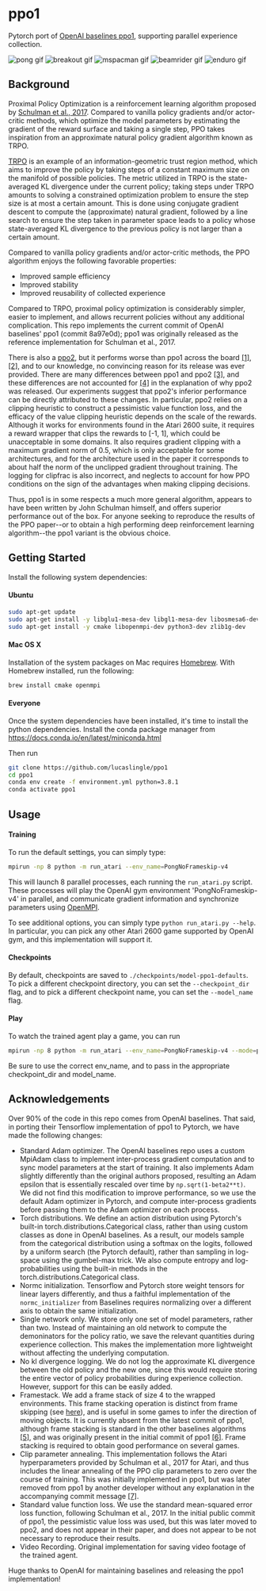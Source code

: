 # ppo1
Pytorch port of [OpenAI baselines ppo1](https://github.com/openai/baselines/tree/master/baselines/ppo1), supporting parallel experience collection. 

![pong gif](assets/model-ppo1-defaults/pong.gif)
![breakout gif](assets/breakout-ppo-paper-defaults/breakout.gif)
![mspacman gif](assets/mspacman-ppo-paper-defaults/mspacman.gif)
![beamrider gif](assets/beamrider-ppo-paper-defaults/beamrider.gif)
![enduro gif](assets/enduro-ppo-paper-defaults/enduro.gif)

## Background

Proximal Policy Optimization is a reinforcement learning algorithm proposed by [Schulman et al., 2017](https://arxiv.org/abs/1707.06347). 
Compared to vanilla policy gradients and/or actor-critic methods, which optimize the model parameters by estimating the gradient of the reward surface
and taking a single step, PPO takes inspiration from an approximate natural policy gradient algorithm known as TRPO.

[TRPO](https://arxiv.org/abs/1502.05477) is an example of an information-geometric trust region method, which aims to improve the policy by taking steps of a constant maximum size on the manifold of possible policies.
The metric utilized in TRPO is the state-averaged KL divergence under the current policy; taking steps under TRPO amounts to solving a constrained optimization problem 
to ensure the step size is at most a certain amount. This is done using conjugate gradient descent to compute the (approximate) natural gradient, followed by a line search 
to ensure the step taken in parameter space leads to a policy whose state-averaged KL divergence to the previous policy is not larger than a certain amount. 

Compared to vanilla policy gradients and/or actor-critic methods, the PPO algorithm enjoys the following favorable properties:
- Improved sample efficiency
- Improved stability
- Improved reusability of collected experience

Compared to TRPO, proximal policy optimization is considerably simpler, easier to implement, and allows recurrent policies without any additional complication. 
This repo implements the current commit of OpenAI baselines' ppo1 (commit 8a97e0d); ppo1 was originally released as the reference implementation for Schulman et al., 2017. 

There is also a [ppo2](https://github.com/openai/baselines/tree/master/baselines/ppo2), but it performs worse than ppo1 across the board [[1]](https://arxiv.org/pdf/1707.06347.pdf#page=12), [[2]](https://htmlpreview.github.io/?https://github.com/openai/baselines/blob/master/benchmarks_atari10M.htm), 
and to our knowledge, no convincing reason for its release was ever provided. 
There are many differences between ppo1 and ppo2 [[3]](https://openreview.net/forum?id=r1etN1rtPB), and these differences are not accounted for [[4]](https://github.com/openai/baselines/issues/485#issuecomment-413722708) in the explanation of why ppo2 was released.
Our experiments suggest that ppo2's inferior performance can be directly attributed to these changes. 
In particular, ppo2 relies on a clipping heuristic to construct a pessimistic value function loss, and the efficacy of the value clipping heuristic depends on the scale of the rewards.
Although it works for environments found in the Atari 2600 suite, it requires a reward wrapper that clips the rewards to [-1, 1], which could be unacceptable in some domains.
It also requires gradient clipping with a maximum gradient norm of 0.5, which is only acceptable for some architectures, and for the architecture used in the paper it corresponds to about half the norm of the unclipped gradient throughout training. The logging for clipfrac is also incorrect, and neglects to account for how PPO conditions on the sign of the advantages when making clipping decisions. 

Thus, ppo1 is in some respects a much more general algorithm, appears to have been written by John Schulman himself, and offers superior performance out of the box. 
For anyone seeking to reproduce the results of the PPO paper--or to obtain a high performing deep reinforcement learning algorithm--the ppo1 variant is the obvious choice. 

## Getting Started

Install the following system dependencies:
#### Ubuntu     
```bash
sudo apt-get update
sudo apt-get install -y libglu1-mesa-dev libgl1-mesa-dev libosmesa6-dev xvfb ffmpeg curl patchelf libglfw3 libglfw3-dev cmake zlib1g zlib1g-dev swig
sudo apt-get install -y cmake libopenmpi-dev python3-dev zlib1g-dev
```

#### Mac OS X
Installation of the system packages on Mac requires [Homebrew](https://brew.sh). With Homebrew installed, run the following:
```bash
brew install cmake openmpi
```

#### Everyone
Once the system dependencies have been installed, it's time to install the python dependencies. 
Install the conda package manager from https://docs.conda.io/en/latest/miniconda.html

Then run
```bash
git clone https://github.com/lucaslingle/ppo1
cd ppo1
conda env create -f environment.yml python=3.8.1
conda activate ppo1
```

## Usage

#### Training
To run the default settings, you can simply type:
```bash
mpirun -np 8 python -m run_atari --env_name=PongNoFrameskip-v4
```

This will launch 8 parallel processes, each running the ```run_atari.py``` script. These processes will play the OpenAI gym environment 'PongNoFrameskip-v4' in parallel, 
and communicate gradient information and synchronize parameters using [OpenMPI](https://www.open-mpi.org/).

To see additional options, you can simply type ```python run_atari.py --help```. In particular, you can pick any other Atari 2600 game supported by OpenAI gym, 
and this implementation will support it. 

#### Checkpoints
By default, checkpoints are saved to ```./checkpoints/model-ppo1-defaults```. To pick a different checkpoint directory, 
you can set the ```--checkpoint_dir``` flag, and to pick a different checkpoint name, you can set the ```--model_name``` flag.

#### Play
To watch the trained agent play a game, you can run
```bash
mpirun -np 8 python -m run_atari --env_name=PongNoFrameskip-v4 --mode=play
```
Be sure to use the correct env_name, and to pass in the appropriate checkpoint_dir and model_name.

## Acknowledgements

Over 90% of the code in this repo comes from OpenAI baselines. That said, in porting their Tensorflow implementation of ppo1 to Pytorch, we have made the following changes:

* Standard Adam optimizer. The OpenAI baselines repo uses a custom MpiAdam class to implement inter-process gradient computation and to sync model parameters at the start of training.
  It also implements Adam slightly differently than the original authors proposed, resulting an Adam epsilon that is essentially rescaled over time by ```np.sqrt(1-beta2**t)```. We did not find this modification to improve performance, so we use the default Adam optimizer in Pytorch, and compute inter-process gradients before passing them to the Adam optimizer on each process.
* Torch distributions. We define an action distribution using Pytorch's built-in torch.distributions.Categorical class, rather than using custom classes as done in OpenAI baselines. As a result, our models sample from the categorical distribution using a softmax on the logits, followed by a uniform search (the Pytorch default), rather than sampling in log-space using the gumbel-max trick. We also compute entropy and log-probabilities using the built-in methods in the torch.distributions.Categorical class.
* Normc initialization. Tensorflow and Pytorch store weight tensors for linear layers differently, and thus a faithful implementation of the ```normc_initializer``` from Baselines requires normalizing over a different axis to obtain the same initialization. 
* Single network only. We store only one set of model parameters, rather than two. Instead of maintaining an old network to compute the demoninators for the policy ratio, we save the relevant quantities during experience collection. This makes the implementation more lightweight without affecting the underlying computation.
* No kl divergence logging. We do not log the approximate KL divergence between the old policy and the new one, since this would require storing the entire vector of policy probabilities during experience collection. However, support for this can be easily added.
* Framestack. We add a frame stack of size 4 to the wrapped environments. This frame stacking operation is distinct from frame skipping (see [here](https://danieltakeshi.github.io/2016/11/25/frame-skipping-and-preprocessing-for-deep-q-networks-on-atari-2600-games/)), and is useful in some games to infer the direction of moving objects. It is currently absent from the latest commit of ppo1, although frame stacking is standard in the other baselines algorithms [[5]](https://github.com/openai/baselines//blob/master/baselines/run.py#L103), and was originally present in the initial commit of ppo1 [[6]](https://github.com/openai/baselines/commit/d9f194f797f406969f454ba7338c798c14cff01e#diff-c9410d962ac09d675492e6638b87de62271d27cf85ef07e584a861e27d633b98). Frame stacking is required to obtain good performance on several games.
* Clip parameter annealing. This implementation follows the Atari hyperparameters provided by Schulman et al., 2017 for Atari, and thus includes the linear annealing of the PPO clip parameters to zero over the course of training. This was initially implemented in ppo1, but was later removed from ppo1 by another developer without any explanation in the accompanying commit message [[7]](https://github.com/openai/baselines/commit/b875fb7b5e4feb85b9f1f1bf4e78f64c75595664#diff-2f263fbd5f052e380abdb769c1c359fb462d0ff0c1b3a93f17747dc993105a33). 
* Standard value function loss. We use the standard mean-squared error loss function, following Schulman et al., 2017. In the initial public commit of ppo1, the pessimistic value loss was used, but this was later moved to ppo2, and does not appear in their paper, and does not appear to be not necessary to reproduce their results. 
* Video Recording. Original implementation for saving video footage of the trained agent. 

Huge thanks to OpenAI for maintaining baselines and releasing the ppo1 implementation!

